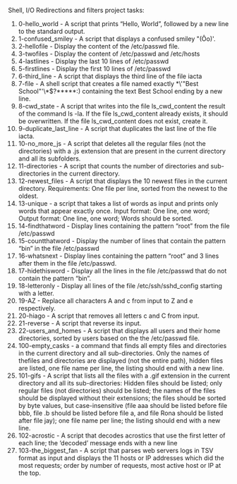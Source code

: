 Shell, I/O Redirections and filters project tasks:
1. 0-hello_world - A script that prints “Hello, World”, followed by a new line to the standard output.
2. 1-confused_smiley - A script that displays a confused smiley "(Ôo)'.
3. 2-hellofile - Display the content of the /etc/passwd file.
4. 3-twofiles - Display the content of /etc/passwd and /etc/hosts
5. 4-lastlines - Display the last 10 lines of /etc/passwd
6. 5-firstlines - Display the first 10 lines of /etc/passwd
7. 6-third_line -  A script that displays the third line of the file iacta
8. 7-file -  A shell script that creates a file named exactly \*\\'"Best School"\'\\*$\?\*\*\*\*\*:) containing the text Best School ending by a new line.
9. 8-cwd_state - A script that writes into the file ls_cwd_content the result of the command ls -la. If the file ls_cwd_content already exists, it should be overwritten. If the file ls_cwd_content does not exist, create it.
10. 9-duplicate_last_line - A script that duplicates the last line of the file iacta.
11. 10-no_more_js - A script that deletes all the regular files (not the directories) with a .js extension that are present in the current directory and all its subfolders.
12. 11-directories - A script that counts the number of directories and sub-directories in the current directory.
13. 12-newest_files - A script that displays the 10 newest files in the current directory. Requirements: One file per line, sorted from the newest to the oldest.
14. 13-unique - a script that takes a list of words as input and prints only words that appear exactly once. Input format: One line, one word; Output format: One line, one word; Words should be sorted.
15. 14-findthatword - Display lines containing the pattern “root” from the file /etc/passwd
16. 15-countthatword - Display the number of lines that contain the pattern “bin” in the file /etc/passwd
17. 16-whatsnext - Display lines containing the pattern “root” and 3 lines after them in the file /etc/passwd.
18. 17-hidethisword - Display all the lines in the file /etc/passwd that do not contain the pattern “bin”.
19. 18-letteronly - Display all lines of the file /etc/ssh/sshd_config starting with a letter.
20. 19-AZ - Replace all characters A and c from input to Z and e respectively.
21. 20-hiago - A script that removes all letters c and C from input.
22. 21-reverse - A script that reverse its input.
23. 22-users_and_homes - A script that displays all users and their home directories, sorted by users based on the the /etc/passwd file.
24. 100-empty_casks - a command that finds all empty files and directories in the current directory and all sub-directories. Only the names of thefiles and directories are displayed (not the entire path), hidden files are listed, one file name per line, the listing should end with a new line.
25. 101-gifs - A script that lists all the files with a .gif extension in the current directory and all its sub-directories: Hidden files should be listed; only regular files (not directories) should be listed; the names of the files should be displayed without their extensions; the files should be sorted by byte values, but case-insensitive (file aaa should be listed before file bbb, file .b should be listed before file a, and file Rona should be listed after file jay); one file name per line; the listing should end with a new line.
26. 102-acrostic - A script that decodes acrostics that use the first letter of each line; the ‘decoded’ message ends with a new line
27. 103-the_biggest_fan - A script that parses web servers logs in TSV format as input and displays the 11 hosts or IP addresses which did the most requests; order by number of requests, most active host or IP at the top.
